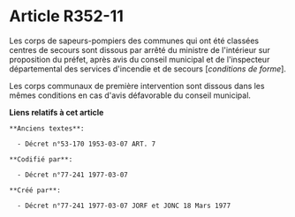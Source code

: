 # Article R352-11

Les corps de sapeurs-pompiers des communes qui ont été classées centres de secours sont dissous par arrêté du ministre de
l'intérieur sur proposition du préfet, après avis du conseil municipal et de l'inspecteur départemental des services
d'incendie et de secours [*conditions de forme*].

Les corps communaux de première intervention sont dissous dans les mêmes conditions en cas d'avis défavorable du conseil
municipal.

**Liens relatifs à cet article**

	**Anciens textes**:

	  - Décret n°53-170 1953-03-07 ART. 7

	**Codifié par**:

	  - Décret n°77-241 1977-03-07

	**Créé par**:

	  - Décret n°77-241 1977-03-07 JORF et JONC 18 Mars 1977
